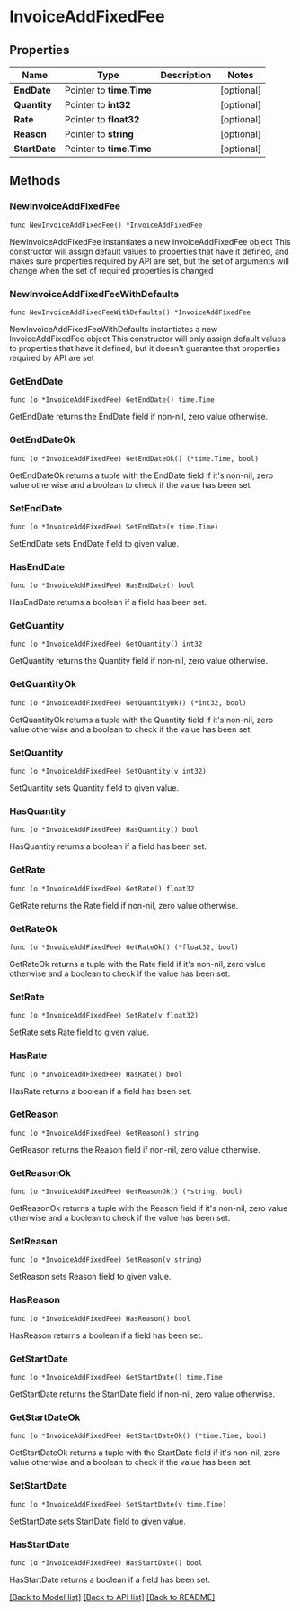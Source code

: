 # InvoiceAddFixedFee

## Properties

Name | Type | Description | Notes
------------ | ------------- | ------------- | -------------
**EndDate** | Pointer to **time.Time** |  | [optional] 
**Quantity** | Pointer to **int32** |  | [optional] 
**Rate** | Pointer to **float32** |  | [optional] 
**Reason** | Pointer to **string** |  | [optional] 
**StartDate** | Pointer to **time.Time** |  | [optional] 

## Methods

### NewInvoiceAddFixedFee

`func NewInvoiceAddFixedFee() *InvoiceAddFixedFee`

NewInvoiceAddFixedFee instantiates a new InvoiceAddFixedFee object
This constructor will assign default values to properties that have it defined,
and makes sure properties required by API are set, but the set of arguments
will change when the set of required properties is changed

### NewInvoiceAddFixedFeeWithDefaults

`func NewInvoiceAddFixedFeeWithDefaults() *InvoiceAddFixedFee`

NewInvoiceAddFixedFeeWithDefaults instantiates a new InvoiceAddFixedFee object
This constructor will only assign default values to properties that have it defined,
but it doesn't guarantee that properties required by API are set

### GetEndDate

`func (o *InvoiceAddFixedFee) GetEndDate() time.Time`

GetEndDate returns the EndDate field if non-nil, zero value otherwise.

### GetEndDateOk

`func (o *InvoiceAddFixedFee) GetEndDateOk() (*time.Time, bool)`

GetEndDateOk returns a tuple with the EndDate field if it's non-nil, zero value otherwise
and a boolean to check if the value has been set.

### SetEndDate

`func (o *InvoiceAddFixedFee) SetEndDate(v time.Time)`

SetEndDate sets EndDate field to given value.

### HasEndDate

`func (o *InvoiceAddFixedFee) HasEndDate() bool`

HasEndDate returns a boolean if a field has been set.

### GetQuantity

`func (o *InvoiceAddFixedFee) GetQuantity() int32`

GetQuantity returns the Quantity field if non-nil, zero value otherwise.

### GetQuantityOk

`func (o *InvoiceAddFixedFee) GetQuantityOk() (*int32, bool)`

GetQuantityOk returns a tuple with the Quantity field if it's non-nil, zero value otherwise
and a boolean to check if the value has been set.

### SetQuantity

`func (o *InvoiceAddFixedFee) SetQuantity(v int32)`

SetQuantity sets Quantity field to given value.

### HasQuantity

`func (o *InvoiceAddFixedFee) HasQuantity() bool`

HasQuantity returns a boolean if a field has been set.

### GetRate

`func (o *InvoiceAddFixedFee) GetRate() float32`

GetRate returns the Rate field if non-nil, zero value otherwise.

### GetRateOk

`func (o *InvoiceAddFixedFee) GetRateOk() (*float32, bool)`

GetRateOk returns a tuple with the Rate field if it's non-nil, zero value otherwise
and a boolean to check if the value has been set.

### SetRate

`func (o *InvoiceAddFixedFee) SetRate(v float32)`

SetRate sets Rate field to given value.

### HasRate

`func (o *InvoiceAddFixedFee) HasRate() bool`

HasRate returns a boolean if a field has been set.

### GetReason

`func (o *InvoiceAddFixedFee) GetReason() string`

GetReason returns the Reason field if non-nil, zero value otherwise.

### GetReasonOk

`func (o *InvoiceAddFixedFee) GetReasonOk() (*string, bool)`

GetReasonOk returns a tuple with the Reason field if it's non-nil, zero value otherwise
and a boolean to check if the value has been set.

### SetReason

`func (o *InvoiceAddFixedFee) SetReason(v string)`

SetReason sets Reason field to given value.

### HasReason

`func (o *InvoiceAddFixedFee) HasReason() bool`

HasReason returns a boolean if a field has been set.

### GetStartDate

`func (o *InvoiceAddFixedFee) GetStartDate() time.Time`

GetStartDate returns the StartDate field if non-nil, zero value otherwise.

### GetStartDateOk

`func (o *InvoiceAddFixedFee) GetStartDateOk() (*time.Time, bool)`

GetStartDateOk returns a tuple with the StartDate field if it's non-nil, zero value otherwise
and a boolean to check if the value has been set.

### SetStartDate

`func (o *InvoiceAddFixedFee) SetStartDate(v time.Time)`

SetStartDate sets StartDate field to given value.

### HasStartDate

`func (o *InvoiceAddFixedFee) HasStartDate() bool`

HasStartDate returns a boolean if a field has been set.


[[Back to Model list]](../README.md#documentation-for-models) [[Back to API list]](../README.md#documentation-for-api-endpoints) [[Back to README]](../README.md)


